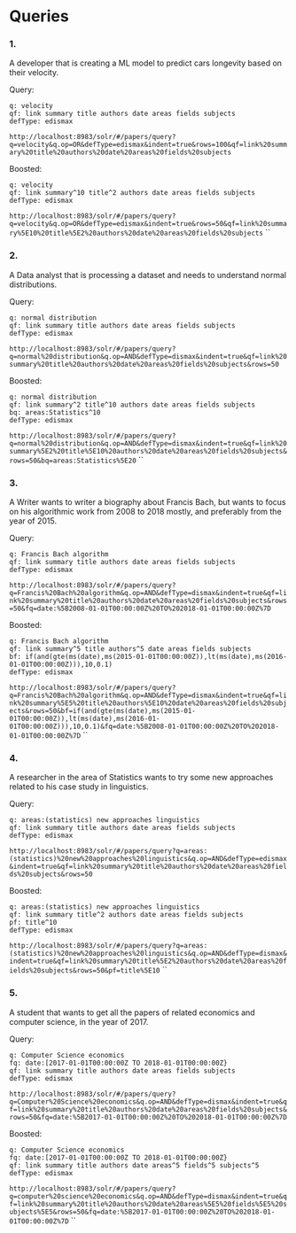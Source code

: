 # Queries

### 1.

A developer that is creating a ML model to predict cars longevity based on their velocity.

Query:
```
q: velocity
qf: link summary title authors date areas fields subjects
defType: edismax
```
`http://localhost:8983/solr/#/papers/query?q=velocity&q.op=OR&defType=edismax&indent=true&rows=100&qf=link%20summary%20title%20authors%20date%20areas%20fields%20subjects`

Boosted:
```
q: velocity
qf: link summary^10 title^2 authors date areas fields subjects
defType: edismax
```
`http://localhost:8983/solr/#/papers/query?q=velocity&q.op=OR&defType=edismax&indent=true&rows=50&qf=link%20summary%5E10%20title%5E2%20authors%20date%20areas%20fields%20subjects`
``


### 2.

A Data analyst that is processing a dataset and needs to understand normal distributions.

Query:
```
q: normal distribution
qf: link summary title authors date areas fields subjects
defType: edismax
```
`http://localhost:8983/solr/#/papers/query?q=normal%20distribution&q.op=AND&defType=dismax&indent=true&qf=link%20summary%20title%20authors%20date%20areas%20fields%20subjects&rows=50`

Boosted:
```
q: normal distribution
qf: link summary^2 title^10 authors date areas fields subjects
bq: areas:Statistics^10
defType: edismax
```
`http://localhost:8983/solr/#/papers/query?q=normal%20distribution&q.op=AND&defType=dismax&indent=true&qf=link%20summary%5E2%20title%5E10%20authors%20date%20areas%20fields%20subjects&rows=50&bq=areas:Statistics%5E20`
``

### 3.

A Writer wants to writer a biography about Francis Bach, but wants to focus on his algorithmic work from 2008 to 2018 mostly, and preferably from the year of 2015.

Query:
```
q: Francis Bach algorithm
qf: link summary title authors date areas fields subjects
defType: edismax
```
`http://localhost:8983/solr/#/papers/query?q=Francis%20Bach%20algorithm&q.op=AND&defType=dismax&indent=true&qf=link%20summary%20title%20authors%20date%20areas%20fields%20subjects&rows=50&fq=date:%5B2008-01-01T00:00:00Z%20TO%202018-01-01T00:00:00Z%7D`

Boosted:
```
q: Francis Bach algorithm
qf: link summary^5 title authors^5 date areas fields subjects
bf: if(and(gte(ms(date),ms(2015-01-01T00:00:00Z)),lt(ms(date),ms(2016-01-01T00:00:00Z))),10,0.1)
defType: edismax
```
`http://localhost:8983/solr/#/papers/query?q=Francis%20Bach%20algorithm&q.op=AND&defType=dismax&indent=true&qf=link%20summary%5E5%20title%20authors%5E10%20date%20areas%20fields%20subjects&rows=50&bf=if(and(gte(ms(date),ms(2015-01-01T00:00:00Z)),lt(ms(date),ms(2016-01-01T00:00:00Z))),10,0.1)&fq=date:%5B2008-01-01T00:00:00Z%20TO%202018-01-01T00:00:00Z%7D`
``

### 4.

A researcher in the area of Statistics wants to try some new approaches related to his case study in linguistics.

Query:
```
q: areas:(statistics) new approaches linguistics
qf: link summary title authors date areas fields subjects
defType: edismax
```
`http://localhost:8983/solr/#/papers/query?q=areas:(statistics)%20new%20approaches%20linguistics&q.op=AND&defType=edismax&indent=true&qf=link%20summary%20title%20authors%20date%20areas%20fields%20subjects&rows=50`

Boosted:
```
q: areas:(statistics) new approaches linguistics
qf: link summary title^2 authors date areas fields subjects
pf: title^10
defType: edismax
```
`http://localhost:8983/solr/#/papers/query?q=areas:(statistics)%20new%20approaches%20linguistics&q.op=AND&defType=dismax&indent=true&qf=link%20summary%20title%5E2%20authors%20date%20areas%20fields%20subjects&rows=50&pf=title%5E10`
``

### 5.

A student that wants to get all the papers of related economics and computer science, in the year of 2017.

Query:
```
q: Computer Science economics
fq: date:[2017-01-01T00:00:00Z TO 2018-01-01T00:00:00Z}
qf: link summary title authors date areas fields subjects
defType: edismax
```
`http://localhost:8983/solr/#/papers/query?q=Computer%20Science%20economics&q.op=AND&defType=dismax&indent=true&qf=link%20summary%20title%20authors%20date%20areas%20fields%20subjects&rows=50&fq=date:%5B2017-01-01T00:00:00Z%20TO%202018-01-01T00:00:00Z%7D`

Boosted:
```
q: Computer Science economics
fq: date:[2017-01-01T00:00:00Z TO 2018-01-01T00:00:00Z}
qf: link summary title authors date areas^5 fields^5 subjects^5
defType: edismax
```
`http://localhost:8983/solr/#/papers/query?q=computer%20science%20economics&q.op=AND&defType=dismax&indent=true&qf=link%20summary%20title%20authors%20date%20areas%5E5%20fields%5E5%20subjects%5E5&rows=50&fq=date:%5B2017-01-01T00:00:00Z%20TO%202018-01-01T00:00:00Z%7D`
``